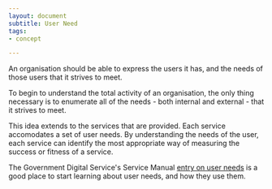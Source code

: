 ```yaml
---
layout: document
subtitle: User Need
tags:
- concept

---
```

An organisation should be able to express the users it has, and the needs of those users that it strives to meet.

To begin to understand the total activity of an organisation, the only thing necessary is to enumerate all of the needs - both internal and external - that it strives to meet.

This idea extends to the services that are provided. Each service accomodates a set of user needs. By understanding the needs of the user, each service can identify the most appropriate way of measuring the success or fitness of a service.

The Government Digital Service's Service Manual [entry on user needs](https://www.gov.uk/service-manual/user-research/start-by-learning-user-needs) is a good place to start learning about user needs, and how they use them.
